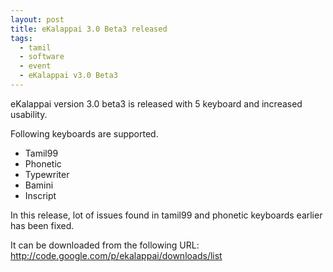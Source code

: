 ```yaml
---
layout: post
title: eKalappai 3.0 Beta3 released
tags:
  - tamil
  - software
  - event
  - eKalappai v3.0 Beta3
---
```


eKalappai version 3.0 beta3 is released with  5 keyboard and increased usability.

Following keyboards are supported.
* Tamil99
* Phonetic
* Typewriter
* Bamini
* Inscript

In this release, lot of issues found in tamil99 and phonetic keyboards earlier has been fixed.

It can be downloaded from the following URL: http://code.google.com/p/ekalappai/downloads/list
